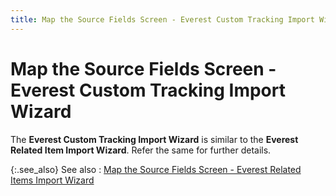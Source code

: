 ```yaml
---
title: Map the Source Fields Screen - Everest Custom Tracking Import Wizard
---
```


# Map the Source Fields Screen - Everest Custom Tracking Import Wizard


The **Everest Custom Tracking Import 
 Wizard** is similar to the **Everest 
 Related Item Import Wizard**. Refer the same for further details.


{:.see_also}
See also
: [Map  the Source Fields Screen - Everest Related Items Import Wizard]({{site.utl_baseurl}}/db-utils/related-items-import/map-the-source-fields-screen/map_the_source_fields_screen_ut.html)
